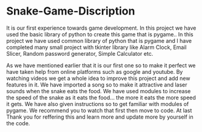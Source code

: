 # Snake-Game-Discription
It is our first experience towards game development. In this project we have used the basic library of python to create this game that is pygame..
In this project we have used common library of python that is pygame and I have completed many small project with tkinter  library like 
Alarm Clock,
Email Slicer,
Random password generator,
Simple Calculator etc.

As we have mentioned earlier that it is our first one so to make it perfect we have taken help from online platforms such as google and youtube. By watching videos we get a whole idea to improve this project and add new features in it.
We have imported a song so to make it attractive and laser sounds when the snake eats the food. 
We have used modules to increase the speed of the snake as it eats the food... the more it eats the more speed it gets.
We have also given instructions so to get familiar with modules of pygame. We recommend you to watch that first then move to code.
At last Thank you for reffering this and learn more and update more by yourself in the code.
